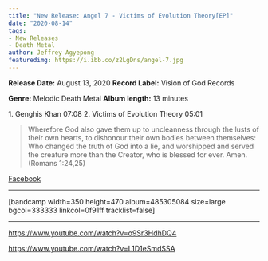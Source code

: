 ```yaml
---
title: "New Release: Angel 7 - Victims of Evolution Theory[EP]"
date: "2020-08-14"
tags:
- New Releases
- Death Metal
author: Jeffrey Agyepong
featuredimg: https://i.ibb.co/z2LgDns/angel-7.jpg
---
```


**Release Date:** August 13, 2020 **Record Label:** Vision of God Records

**Genre:** Melodic Death Metal **Album length:** 13 minutes

1\. Genghis Khan 07:08 2. Victims of Evolution Theory 05:01

> Wherefore God also gave them up to uncleanness through the lusts of their own hearts, to dishonour their own bodies between themselves: Who changed the truth of God into a lie, and worshipped and served the creature more than the Creator, who is blessed for ever. Amen. (Romans 1:24,25)

[Facebook](https://www.facebook.com/Angel7Ukraine)

* * *

\[bandcamp width=350 height=470 album=485305084 size=large bgcol=333333 linkcol=0f91ff tracklist=false\]

* * *

https://www.youtube.com/watch?v=o9Sr3HdhDQ4

https://www.youtube.com/watch?v=L1D1eSmdSSA
